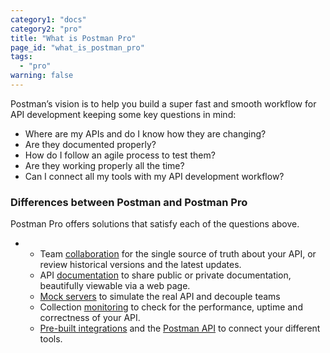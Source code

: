 ```yaml
---
category1: "docs"
category2: "pro"
title: "What is Postman Pro"
page_id: "what_is_postman_pro"
tags: 
  - "pro"
warning: false
---
```


Postman’s vision is to help you build a super fast and smooth workflow for API development keeping some key questions in mind:

*   Where are my APIs and do I know how they are changing?
*   Are they documented properly?
*   How do I follow an agile process to test them?
*   Are they working properly all the time?
*   Can I connect all my tools with my API development workflow?

### Differences between Postman and Postman Pro

Postman Pro offers solutions that satisfy each of the questions above. 

*   *   Team [collaboration](https://www.getpostman.com/docs/Team+Library) for the single source of truth about your API, or review historical versions and the latest updates.
    *   API [documentation](https://www.getpostman.com/docs/API+Documentation) to share public or private documentation, beautifully viewable via a web page.
    *   [Mock servers](https://www.getpostman.com/docs/Mock+servers) to simulate the real API and decouple teams
    *   Collection [monitoring](https://www.getpostman.com/docs/Monitors) to check for the performance, uptime and correctness of your API.
    *   [Pre-built integrations](Integrations_57618152.html) and the [Postman API](Postman-Pro-API_57618180.html) to connect your different tools.